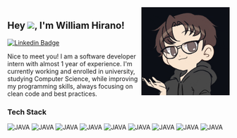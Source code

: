 <img align="right" width="200em" height="200em" alt="willJOIN-Gif" src="willJOIN.gif"/>

## Hey <img src="https://media.giphy.com/media/hvRJCLFzcasrR4ia7z/giphy.gif" height="20px">, I'm William Hirano! 
[![Linkedin Badge](https://img.shields.io/badge/-LinkedIn-0e76a8?style=flat-square&logo=Linkedin&logoColor=white)](https://www.linkedin.com/in/whirano/)

Nice to meet you! I am a software developer intern with almost 1 year of experience. I'm currently working and enrolled in university, studying Computer Science, while improving my programming skills, always focusing on clean code and best practices. 

### Tech Stack
![JAVA](https://img.shields.io/badge/Java-ED8B00?style=for-the-badge&logo=java&logoColor=white)
![JAVA](https://img.shields.io/badge/Python-ED8B00?style=for-the-badge&logo=java&logoColor=white)
![JAVA](https://img.shields.io/badge/C++-ED8B00?style=for-the-badge&logo=java&logoColor=white)
![JAVA](https://img.shields.io/badge/HTML-ED8B00?style=for-the-badge&logo=java&logoColor=white)
![JAVA](https://img.shields.io/badge/CSS-ED8B00?style=for-the-badge&logo=java&logoColor=white)
![JAVA](https://img.shields.io/badge/SASS-ED8B00?style=for-the-badge&logo=java&logoColor=white)
![JAVA](https://img.shields.io/badge/Angular-ED8B00?style=for-the-badge&logo=java&logoColor=white)
![JAVA](https://img.shields.io/badge/MySQL-ED8B00?style=for-the-badge&logo=java&logoColor=white)
![JAVA](https://img.shields.io/badge/PostgreSQL-ED8B00?style=for-the-badge&logo=java&logoColor=white)
